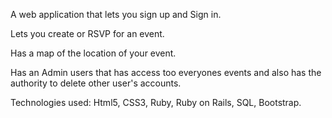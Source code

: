 A web application that lets you sign up and Sign in.

Lets you create or RSVP for an event.

Has a map of the location of your event.

Has an Admin users that has access too everyones events and also has the authority to delete other user's accounts.

Technologies used: Html5, CSS3, Ruby, Ruby on Rails, SQL, Bootstrap.
